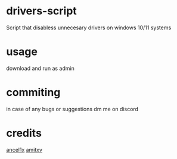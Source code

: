 # drivers-script
Script that disabless unnecesary drivers on windows 10/11 systems
# usage
download and run as admin
# commiting
in case of any bugs or suggestions dm me on discord 
# credits
[ancel1x](https://github.com/ancel1x)
[amitxv](https://github.com/amitxv)

